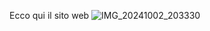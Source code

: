 Ecco qui il sito web
![IMG_20241002_203330](https://github.com/user-attachments/assets/a4e428b3-7959-4eae-986c-77a4abf30305)
